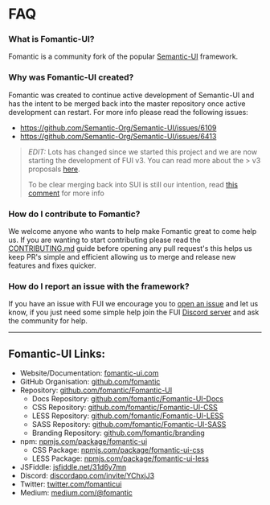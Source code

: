 # FAQ

### What is Fomantic-UI?
Fomantic is a community fork of the popular [Semantic-UI](https://github.com/Semantic-Org/Semantic-UI) framework.

### Why was Fomantic-UI created?
Fomantic was created to continue active development of Semantic-UI and has the intent to be merged back into the master repository once active development can restart. For more info please read the following issues:
- https://github.com/Semantic-Org/Semantic-UI/issues/6109
- https://github.com/Semantic-Org/Semantic-UI/issues/6413

> *EDIT:* Lots has changed since we started this project and we are now starting the development of FUI v3. You can read more about the > v3 proposals [here](https://github.com/fomantic/Fomantic-UI/issues/319).
>
> To be clear merging back into SUI is still our intention, read [this comment](https://github.com/fomantic/Fomantic-UI/issues/319#issuecomment-461736399) for more info

### How do I contribute to Fomantic?
We welcome anyone who wants to help make Fomantic great to come help us. If you are wanting to start contributing please read the [CONTRIBUTING.md](CONTRIBUTING.md) guide before opening any pull request's this helps us keep PR's simple and efficient allowing us to merge and release new features and fixes quicker.

### How do I report an issue with the framework?
If you have an issue with FUI we encourage you to [open an issue](https://github.com/fomantic/Fomantic-UI/issues/new) and let us know, if you just need some simple help join the FUI [Discord server](https://discordapp.com/invite/YChxjJ3) and ask the community for help.

---

## Fomantic-UI Links:
- Website/Documentation: [fomantic-ui.com](https://fomantic-ui.com)
- GitHub Organisation: [github.com/fomantic](https://github.com/fomantic)
- Repository: [github.com/fomantic/Fomantic-UI](https://github.com/fomantic/Fomantic-UI)
  - Docs Repository: [github.com/fomantic/Fomantic-UI-Docs](https://github.com/fomantic/Fomantic-UI-Docs)
  - CSS Repository: [github.com/fomantic/Fomantic-UI-CSS](https://github.com/fomantic/Fomantic-UI-CSS)
  - LESS Repository: [github.com/fomantic/Fomantic-UI-LESS](https://github.com/fomantic/Fomantic-UI-LESS)
  - SASS Repository: [github.com/fomantic/Fomantic-UI-SASS](https://github.com/fomantic/Fomantic-UI-SASS)
  - Branding Repository: [github.com/fomantic/branding](https://github.com/fomantic/branding)
- npm: [npmjs.com/package/fomantic-ui](https://npmjs.com/package/fomantic-ui)
  - CSS Package: [npmjs.com/package/fomantic-ui-css](https://npmjs.com/package/fomantic-ui-css)
  - LESS Package: [npmjs.com/package/fomantic-ui-less](https://npmjs.com/package/fomantic-ui-less)
- JSFiddle: [jsfiddle.net/31d6y7mn](https://jsfiddle.net/31d6y7mn)
- Discord: [discordapp.com/invite/YChxjJ3](https://discordapp.com/invite/YChxjJ3)
- Twitter: [twitter.com/fomanticui](https://twitter.com/fomanticui)
- Medium: [medium.com/@fomantic](https://medium.com/@fomantic)
